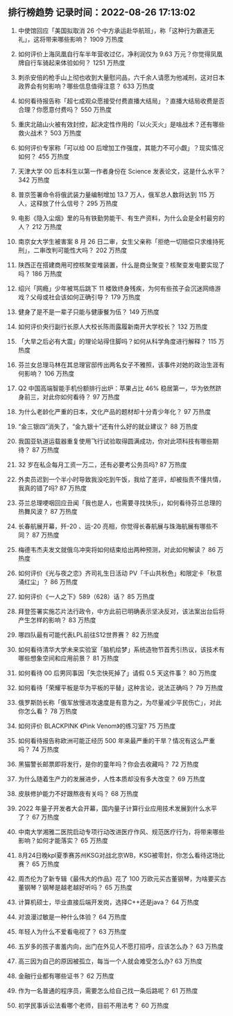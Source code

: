 
## 排行榜趋势 记录时间：2022-08-26 17:13:02
  
  1. 中使馆回应「美国拟取消 26 个中方承运赴华航班」，称「这种行为霸道无礼」，这将带来哪些影响？ 1909 万热度
    
  2. 如何评价上海凤凰自行车半年营收过亿，净利润仅为 9.63 万元？你觉得凤凰牌自行车骑起来体验如何？ 1251 万热度
    
  3. 刺杀安倍的枪手山上彻也收到大量慰问品，六千余人请愿为他减刑，这对日本政界会有何影响？哪些信息值得注意？ 633 万热度
    
  4. 如何看待报告称「超七成观众愿接受付费直播大结局」？直播大结局收费是否合理？你愿意付费吗？ 550 万热度
    
  5. 重庆北碚山火被有效封控，起决定性作用的「以火灭火」是啥战术？还有哪些救火战术？ 503 万热度
    
  6. 如何评价专家称「可以给 00 后增加工作强度，其能力不可小觑」？现实情况如何？ 455 万热度
    
  7. 天津大学 00 后本科生以第一作者身份在 Science 发表论文，这是什么水平？ 342 万热度
    
  8. 普京签署命令将俄武装力量编制增加 13.7 万人，俄军总人数将达到 115 万人，这释放了什么信号？ 295 万热度
    
  9. 电影《隐入尘烟》里的马有铁勤劳能干、有生产资料，为什么会是全村最穷的人？ 212 万热度
    
  10. 南京女大学生被害案 8 月 26 日二审，女生父亲称「拒绝一切赔偿只求维持死刑」，二审改判可能性大吗？ 202 万热度
    
  11. 陕西正在搭建商用可控核聚变堆装置，什么是商业聚变？核聚变发电要实现了吗？ 186 万热度
    
  12. 绍兴「网瘾」少年被骂后跳下 11 楼致终身残疾，为何有些孩子会沉迷网络游戏？父母或社会该如何正确引导？ 179 万热度
    
  13. 健身了是不是一辈子只能与健康餐为伍？ 149 万热度
    
  14. 如何评价央行副行长原人大校长陈雨露履新南开大学校长？ 132 万热度
    
  15. 「大旱之后必有大震」的理论站得住脚吗？如何从科学角度进行解释？ 115 万热度
    
  16. 芬兰女总理马林在其总理官邸传出两名女子不雅照，该事件对她的政治生涯有何影响？ 106 万热度
    
  17. Q2 中国高端智能手机份额排行出炉：苹果占比 46% 稳居第一，华为依然跻身前三，对此你如何看待？ 97 万热度
    
  18. 为什么老龄化严重的日本，文化产品的题材却十分青少年化？ 97 万热度
    
  19. “金三银四”消失了，“金九银十”还有什么好的就业建议？ 88 万热度
    
  20. 我国亚轨道运载器重复使用飞行试验取得圆满成功，你对此项科技有哪些期待？ 87 万热度
    
  21. 32 岁在私企每月工资一万二，还有必要考公务员吗? 87 万热度
    
  22. 外卖员迟到一个半小时导致我没吃到午饭，我给了差评，却被指责不懂共情，我真的错了吗? 87 万热度
    
  23. 芬兰总理哽咽回应丑闻「我也是人，也需要寻找快乐」，如何看待芬兰总理的热舞风波？ 87 万热度
    
  24. 长春航展开幕，歼-20 、运-20 亮相，你觉得长春航展与珠海航展有哪些不同？ 87 万热度
    
  25. 梅德韦杰夫发文就俄乌冲突将如何结束给出两种预测，对此如何解读？ 86 万热度
    
  26. 如何评价《光与夜之恋》齐司礼生日活动 PV「千山共秋色」和限定卡「秋意涌红尘」？ 86 万热度
    
  27. 如何评价《一人之下》589（628）话？ 85 万热度
    
  28. 拜登签署实施芯片法行政令，中方此前已明确表示坚决反对，该法案出台后将产生怎样的影响？ 83 万热度
    
  29. 哪四队最有可能代表LPL前往S12世界赛？ 82 万热度
    
  30. 如何看待清华大学未来实验室「脑机绘梦」系统造物节首秀引热议，该技术有哪些想象空间和应用前景？ 81 万热度
    
  31. 如何看待 00 后男同事因「失恋快死掉了」请假 0.5 天这件事？ 80 万热度
    
  32. 如何看待「荣耀平板是华为平板的平替」这种言论，说法正确吗？ 79 万热度
    
  33. 俄罗斯防长称「俄军放慢进攻速度是有意为之，为尽量减少平民伤亡」，对此你怎么看？ 78 万热度
    
  34. 如何评价 BLACKPINK 《Pink Venom》的练习室? 75 万热度
    
  35. 如何看待报告称欧洲可能正经历 500 年来最严重的干旱？情况有这么严重吗？ 74 万热度
    
  36. 黑猫警长邮票即将发行，是你的童年吗？你会去收藏吗？ 72 万热度
    
  37. 为什么随着生产力的发展进步，人性本质却没有多大改变？ 69 万热度
    
  38. 皮肤修护能力不好跟熬夜有关吗？ 68 万热度
    
  39. 2022 年量子开发者大会开幕，国内量子计算行业应用技术发展到什么水平了？ 67 万热度
    
  40. 中南大学湘雅二医院启动专项行动改进医疗作风、规范医疗行为，将带来哪些影响？如何才能落实？ 65 万热度
    
  41. 8月24日晚kpl夏季赛苏州KSG对战北京WB，KSG被零封，你怎么看待这场比赛？ 65 万热度
    
  42. 周杰伦为了新专辑《最伟大的作品》花了 100 万欧元买古董钢琴，为啥要买古董钢琴？钢琴是越老越好听吗？ 65 万热度
    
  43. 计算机硕士，毕业直接后端开发岗，选择C++还是java？ 64 万热度
    
  44. 对浪漫过敏是一种什么体验？ 64 万热度
    
  45. 年轻人为什么不爱看电视了？ 63 万热度
    
  46. 五岁多的孩子害羞内向，出门在外见人不愿打招呼，应该怎么办？ 63 万热度
    
  47. 高三因为自己的原因被孤立，每当一个人就会难受怎么办? 63 万热度
    
  48. 金融行业都有哪些证书？ 62 万热度
    
  49. 作为一名普通的程序员，需要怎么给自己找一条后路呢？ 61 万热度
    
  50. 初学民事诉讼法看哪个老师，目前不用法考？ 60 万热度
    